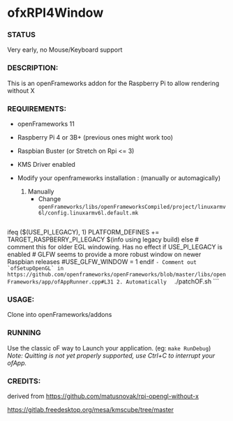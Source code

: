 # ofxRPI4Window

### STATUS
Very early, no Mouse/Keyboard support

### DESCRIPTION:   
This is an openFrameworks addon for the Raspberry Pi to allow rendering without X

### REQUIREMENTS:   
- openFrameworks 11
- Raspberry Pi 4 or 3B+ (previous ones might work too)
- Raspbian Buster (or Stretch on Rpi <= 3)
- KMS Driver enabled
- Modify your openframeworks installation : (manually or automagically)

	1. Manually  
		- Change `openFrameworks/libs/openFrameworksCompiled/project/linuxarmv6l/config.linuxarmv6l.default.mk`  
		```
ifeq ($(USE_PI_LEGACY), 1)
	PLATFORM_DEFINES += TARGET_RASPBERRY_PI_LEGACY
    $(info using legacy build)
else
	# comment this for older EGL windowing. Has no effect if USE_PI_LEGACY is enabled
	# GLFW seems to provide a more robust window on newer Raspbian releases
	#USE_GLFW_WINDOW = 1
endif
		```
		- Comment out `ofSetupOpenGL` in 
https://github.com/openframeworks/openFrameworks/blob/master/libs/openFrameworks/app/ofAppRunner.cpp#L31
	2. Automatically  
	```
./patchOF.sh
	```


### USAGE:   
Clone into openFrameworks/addons

### RUNNING
Use the classic oF way to Launch your application. (eg: `make RunDebug`)  
*Note: Quitting is not yet properly supported, use Ctrl+C to interrupt your ofApp.*

### CREDITS:   
derived from 
https://github.com/matusnovak/rpi-opengl-without-x

https://gitlab.freedesktop.org/mesa/kmscube/tree/master
